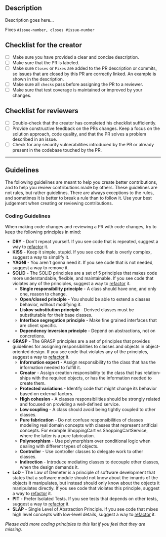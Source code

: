 ## Description

Description goes here...

Fixes `#issue-number, closes #issue-number`

## Checklist for the creator

- [ ] Make sure you have provided a clear and concise description.
- [ ] Make sure that the PR is labeled.
- [ ] Make sure `Closes` or `Fixes` are added to the PR description or commits, so issues that are closed by this PR are correctly linked. An example is shown in the description.
- [ ] Make sure all `checks` pass before assigning the PR to a reviewer.
- [ ] Make sure that test coverage is maintained or improved by your changes.

## Checklist for reviewers

- [ ] Double-check that the creator has completed his checklist sufficiently.
- [ ] Provide constructive feedback on the PRs changes. Keep a focus on the solution approach, code quality, and that the PR solves a problem described in an issue.
- [ ] Check for any security vulnerabilities introduced by the PR or already present in the codebase touched by the PR.

---

## Guidelines

The following guidelines are meant to help you create better contributions, and to help you review contributions made by others. These guidelines are not rules, but rather guidelines. There are always exceptions to the rules, and sometimes it is better to break a rule than to follow it. Use your best judgement when creating or reviewing contributions.

### Coding Guidelines

When making code changes and reviewing a PR with code changes, try to keep the following principles in mind:

- **DRY** - Don't repeat yourself. If you see code that is repeated, suggest a way to [refactor](https://refactoring.guru/refactoring/techniques) it.
- **KISS** - Keep it simple, stupid. If you see code that is overly complex, suggest a way to simplify it.
- **YAGNI** - You aren't gonna need it. If you see code that is not needed, suggest a way to remove it.
- **SOLID** - The SOLID principles are a set of 5 principles that makes code more understandable, flexible, and maintainable. If you see code that violates any of the principles, suggest a way to [refactor](https://refactoring.guru/refactoring/techniques) it.
  - **Single responsibility principle** - A class should have one, and only one, reason to change.
  - **Open/closed principle** - You should be able to extend a classes behavior, without modifying it.
  - **Liskov substitution principle** - Derived classes must be substitutable for their base classes.
  - **Interface segregation principle** - Make fine grained interfaces that are client specific.
  - **Dependency inversion principle** - Depend on abstractions, not on concretions.
- **GRASP** - The GRASP principles are a set of principles that provides guidelines for assigning responsibilities to classes and objects in object-oriented design. If you see code that violates any of the principles, suggest a way to [refactor](https://refactoring.guru/refactoring/techniques) it.
  - **Information expert** - Assign respon­sib­ility to the class that has the inform­ation needed to fulfill it.
  - **Creator** - Assign creation respon­sib­ility to the class that has relation­ships with the required objects, or has the inform­ation needed to create them.
  - **Protected variations** - Identify code that might change its behavior based on external factors.
  - **High cohesion** - A classes respon­sib­ilities should be strongly related and focused on providing a well-defined service.
  - **Low coupling** - A class should avoid being tightly coupled to other classes.
  - **Pure fabrication** - Do not confuse responsibilities of classes modeling real domain concepts with classes that represent artificial concepts. For example ShoppingCart vs ShoppingCartService, where the latter is a pure fabrication.
  - **Polymorphism** - Use polymorphism over conditional logic when dealing with different types of objects.
  - **Controller** - Use controller classes to delegate work to other classes.
  - **Indirection** - Introduce mediating classes to decouple other classes, when the design demands it.
- **LoD** - The Law of Demeter is a principle of software development that states that a software module should not know about the innards of the objects it manipulates, but instead should only know about the objects it manipulates directly. If you see code that violates this principle, suggest a way to [refactor](https://refactoring.guru/refactoring/techniques) it.
- **PIT** - Prefer Isolated Tests. If you see tests that depends on other tests, suggest a way to [refactor](https://refactoring.guru/refactoring/techniques) it.
- **SLAP** - Single Level of Abstraction Principle. If you see code that mixes high level concepts with low-level details, suggest a way to [refactor](https://refactoring.guru/refactoring/techniques) it.

*Please add more coding principles to this list if you feel that they are missing.*
